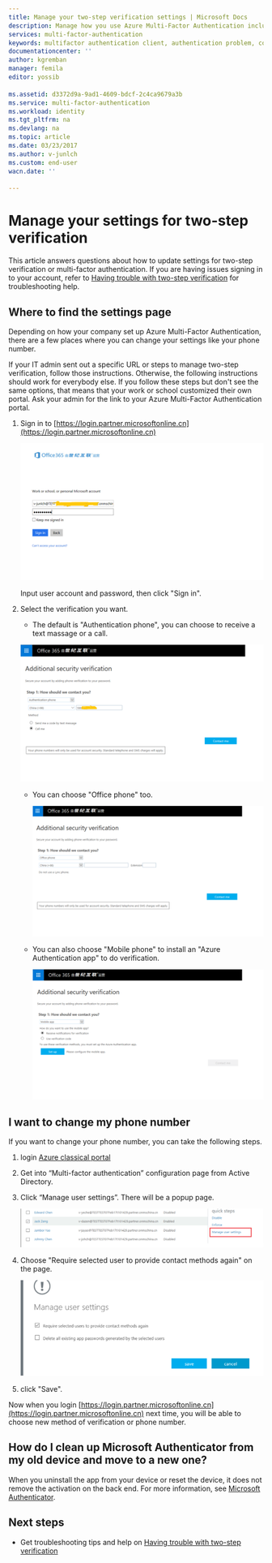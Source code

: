 ```yaml
---
title: Manage your two-step verification settings | Microsoft Docs
description: Manage how you use Azure Multi-Factor Authentication including changing your contact information or configuring your devices.
services: multi-factor-authentication
keywords: multifactor authentication client, authentication problem, correlation ID
documentationcenter: ''
author: kgremban
manager: femila
editor: yossib

ms.assetid: d3372d9a-9ad1-4609-bdcf-2c4ca9679a3b
ms.service: multi-factor-authentication
ms.workload: identity
ms.tgt_pltfrm: na
ms.devlang: na
ms.topic: article
ms.date: 03/23/2017
ms.author: v-junlch
ms.custom: end-user
wacn.date: ''

---
```

# Manage your settings for two-step verification
This article answers questions about how to update settings for two-step verification or multi-factor authentication. If you are having issues signing in to your account, refer to [Having trouble with two-step verification](./multi-factor-authentication-end-user-troubleshoot.md) for troubleshooting help.

## Where to find the settings page
Depending on how your company set up Azure Multi-Factor Authentication, there are a few places where you can change your settings like your phone number.

If your IT admin sent out a specific URL or steps to manage two-step verification, follow those instructions. Otherwise, the following instructions should work for everybody else. If you follow these steps but don't see the same options, that means that your work or school customized their own portal. Ask your admin for the link to your Azure Multi-Factor Authentication portal.

1. Sign in to [https://login.partner.microsoftonline.cn](https://login.partner.microsoftonline.cn)  

	![1](./media/multi-factor-authentication-end-user-manage/1.png)  

	Input user account and password, then click "Sign in".	

2. Select the verification you want.

    - The default is "Authentication phone", you can choose to receive a text massage or a call.
        
	![2](./media/multi-factor-authentication-end-user-manage/2.png)  

    - You can choose "Office phone" too.
    
        ![3](./media/multi-factor-authentication-end-user-manage/3.png)     
    
    - You can also choose "Mobile phone" to install an "Azure Authentication app" to do verification.
    
        ![4](./media/multi-factor-authentication-end-user-manage/4.png) 


## I want to change my phone number

If you want to change your phone number, you can take the following steps.

1. login [Azure classical portal](https://manage.windowsazure.cn/)

2. Get into “Multi-factor authentication” configuration page from Active Directory.

3. Click “Manage user settings”. There will be a popup page.

	![5](./media/multi-factor-authentication-end-user-manage/5.png)  

4. Choose "Require selected user to provide contact methods again" on the page.

	![6](./media/multi-factor-authentication-end-user-manage/6.png)  

5. click "Save".

Now when you login [https://login.partner.microsoftonline.cn](https://login.partner.microsoftonline.cn) next time, 
you will be able to choose new method of verification or phone number.

## How do I clean up Microsoft Authenticator from my old device and move to a new one?
When you uninstall the app from your device or reset the device, it does not remove the activation on the back end. For more information, see [Microsoft Authenticator](./microsoft-authenticator-app-how-to.md).

## Next steps
- Get troubleshooting tips and help on [Having trouble with two-step verification](./multi-factor-authentication-end-user-troubleshoot.md)
